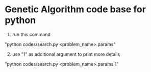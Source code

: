 # Genetic Algorithm code base for python

1. run this command 

"python codes/search.py <problem_name>.params"

2. use "1" as additional argument to print more details

"python codes/search.py <problem_name>.params 1"
